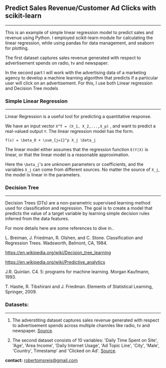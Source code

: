 
## Predict Sales Revenue/Customer Ad Clicks with scikit-learn
-------------------------------------------------

This is an example of simple linear regression model to predict sales and revenue using Python. 
I employed scikit-learn module for calculating the linear regression, while using pandas for data management, and seaborn for plotting.

The first dataset captures sales revenue generated with respect to advertisement spends on radio, tv and newspaper.

In the second part I will work with the advertising data of a marketing agency to develop a machine learning algorithm that predicts if a particular user will click on an advertisement. For this, I use both Linear regression and Decision Tree models

### Simple Linear Regression
------------------------------------------------

Linear Regression is a useful tool for predicting a quantitative response.

We have an input vector `X^T = (X_1, X_2,...,X_p)` , and want to predict a real-valued output `Y`. The linear regression model has the form.

`f(x) = \beta_0 + \sum_{j=1}^p X_j \beta_j`

The linear model either assumes that the regression function `E(Y|X)` is linear, or that the linear model is a reasonable approximation.

Here the `\beta_j`'s are unknown parameters or coefficients, and the variables `X_j` can come from different sources. No matter the source of `X_j`, the model is linear in the parameters.

### Decision Tree 
------------------------------------------------

Decision Trees (DTs) are a non-parametric supervised learning method used for classification and regression. The goal is to create a model that predicts the value of a target variable by learning simple decision rules inferred from the data features.

For more details here are some references to dive in..

L. Breiman, J. Friedman, R. Olshen, and C. Stone. Classification and Regression Trees. Wadsworth, Belmont, CA, 1984.

https://en.wikipedia.org/wiki/Decision_tree_learning

https://en.wikipedia.org/wiki/Predictive_analytics

J.R. Quinlan. C4. 5: programs for machine learning. Morgan Kaufmann, 1993.

T. Hastie, R. Tibshirani and J. Friedman. Elements of Statistical Learning, Springer, 2009.

### Datasets:
-------------------------------------------------
1. The adverstiting dataset captures sales revenue generated with respect to advertisement spends across multiple channles like radio, tv and newspaper. <a href='http://faculty.marshall.usc.edu/gareth-james/'> Source</a>.

2. The second dataset consists of 10 variables: 'Daily Time Spent on Site', 'Age', 'Area Income', 'Daily Internet Usage', 'Ad Topic Line', 'City', 'Male', 'Country', Timestamp' and 'Clicked on Ad'. <a href='https://www.kaggle.com/fayomi/advertising/download'> Source</a>.


<b>contact:</b> robertomsreis@gmail.com

